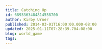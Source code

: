 ```yaml
---
title: Catching Up
id: 6893363484814558700
author: Kirby Urner
published: 2014-03-01T16:00:00.000-08:00
updated: 2025-01-11T07:28:39.704-08:00
blog: world_game
tags: 
---
```


